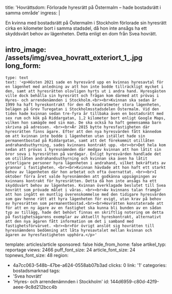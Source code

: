title: 'Hovrättsdom: Förlorade hyresrätt på Östermalm – hade bostadsrätt i samma område'
ingress: |
  <p>En kvinna med bostadsrätt på Östermalm i Stockholm förlorade sin hyresrätt cirka en kilometer bort i samma stadsdel, då hon inte ansågs ha ett skyddsvärt behov av lägenheten. Detta enligt en dom från Svea hovrätt.
  </p>
  
intro_image: /assets/img/svea_hovratt_exteriort_1_.jpg
long_form:
  -
    type: text
    text: '<p>Hösten 2021 sade en hyresvärd upp en kvinnas hyresavtal för en lägenhet med anledning av att hon inte bodde tillräckligt mycket i den, samt att hyresrätten olovligen hyrts ut i andra hand. Hyresgästen ville dock behålla sin hyresrätt och frågan kom därmed att prövas i Hyres- och arrendenämnden i Stockholm.<br><br>Kvinnan ska sedan år 1999 ha haft hyreskontrakt för den 45 kvadratmeter stora lägenheten, belägen på Grev Turegatan i Stockholmsstadsdelen Östermalm. Vid den tiden hade kvinnan sedan tre-fyra år tillbaka även en bostadsrätt med sex rum och kök på Riddargatan, 1,2 kilometer bort enligt Google Maps, vilken hon samägde med sin man. De ska också ha haft gemensamma barn skrivna på adressen. <br><br>År 2015 bytte hyresfastigheten där hyresrätten finns ägare. Efter att den nya hyresvärden fått kännedom om att kvinnan inte bodde i lägenheten utan istället hade sin permanentbostad på Riddargatan, samt att det förekommit otillåten andrahandsuthyrning, sades kvinnans kontrakt upp. <br><br>Det hela kom sedan att prövas i hyresnämnden där medgav kvinnan att hon låtit sin bror sova i hyresrätten på vardagar. Enligt hyresvärden handlade det om otillåten andrahandsuthyrning och kvinnan ska även ha låtit ytterligare personer hyra lägenheten i andrahand, vilket bekräftats av grannar i fastigheten. <br><br>Kvinnan hävdade att hon haft ett starkt behov av lägenheten där hon arbetat och ofta övernattat. <br><br>I oktober förra året valde hyresnämnden att godkänna uppsägningen av kvinnans kontrakt för hyresrätten. Detta då hon inte ansågs ha ett skyddsvärt behov av lägenheten. Kvinnan överklagade beslutet till Svea hovrätt som prövade målet i våras. <br><br>Av kvinnans talan framgår att hon ingått en muntlig överenskommelse med den tidigare hyresvärden som gav henne rätt att hyra lägenheten för evigt, utan krav på behov av hyresrätten som permanentbostad.<br><br>Hovrätten konstaterade att för att en ny ägare av en fastighet ska kunna bli bunden av en sådan typ av tillägg, hade det behövt finnas en skriftlig notering om detta på fastighetsägarens exemplar av aktuellt hyreskontrakt, alternativt att den nya ägaren fått information om det i samband med fastighetsförvärvet. <br><br>För övrigt anslöt sig hovrätten till hyresnämndens bedömning att låta hyresavtalet mellan kvinnan och ägaren av hyresfastigheten upphöra.</p>'
template: articles/article
sponsored: false
hide_from_home: false
artikel_typ: reportage
views: 2466
puff_font_size: 24
article_font_size: 24
topnews_font_size: 48
region:
  - 4a7cc063-548b-47be-a624-0558ab07b3ad
clicks: 0
link: '1'
categories: bostadsmarknad
tags:
  - 'Svea hovrätt'
  - 'Hyres- och arrendenämnden i Stockholm'
id: 144d6959-c80d-42f9-aeee-9c8d212bcc4b
